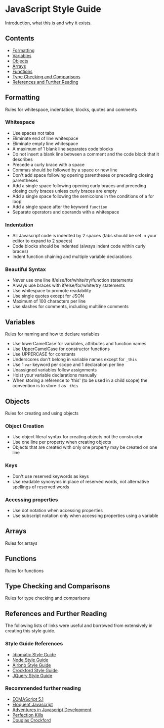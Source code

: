 # JavaScript Style Guide

Introduction, what this is and why it exists.

## Contents

* [Formatting](#Formatting)
* [Variables](#variables)
* [Objects](#objects)
* [Arrays](#arrays)
* [Functions](#functions)
* [Type Checking and Comparisons](#type-checking-and-comparisons)
* [References and Further Reading](#references-and-further-reading)

## Formatting 

Rules for whitespace, indentation, blocks, quotes and comments

### Whitespace

* Use spaces not tabs
* Eliminate end of line whitespace
* Eliminate empty line whitespace
* A maximum of 1 blank line separates code blocks
* Do not insert a blank line between a comment and the code block that it describes
* Precede a curly brace with a space
* Commas should be followed by a space or new line
* Don't add space following opening parentheses or preceding closing parentheses
* Add a single space following opening curly braces and preceding closing curly braces unless curly braces are empty
* Add a single space following the semicolons in the conditions of a for loop
* Add a single space after the keyword ``` function ```
* Separate operators and operands with a whitespace

### Indentation

* All Javascript code is indented by 2 spaces (tabs should be set in your editor to expand to 2 spaces)
* Code blocks should be indented (always indent code within curly braces)
* Indent function chaining and multiple variable declarations

### Beautiful Syntax

* Never use one line if/else/for/white/try/function statements
* Always use braces with if/else/for/white/try statements
* Use whitespace to promote readability 
* Use single quotes except for JSON
* Maximum of 100 characters per line
* Use slashes for comments, including multiline comments

## Variables

Rules for naming and how to declare variables

* Use lowerCamelCase for variables, attributes and function names
* Use UpperCamelCase for constructor functions
* Use UPPERCASE for constants
* Underscores don't belong in variable names except for ``` _this ```
* Use 1 ``` var ``` keyword per scope and 1 declaration per line
* Unassigned variables follow assignments
* Hoist your variable declarations manually
* When storing a reference to 'this' (to be used in a child scope) the convention is to store it as ``` _this ```

## Objects

Rules for creating and using objects

### Object Creation

* Use object literal syntax for creating objects not the constructor
* Use one line per property when creating objects
* Objects that are created with only one property may be created on one line

### Keys

* Don't use reserved keywords as keys
* Use readable synonyms in place of reserved words, not alternative spellings of reserved words

### Accessing properties

* Use dot notation when accessing properties
* Use subscript notation only when accessing properties using a variable 

## Arrays

Rules for arrays

## Functions

Rules for functions

## Type Checking and Comparisons

Rules for type checking and comparisons

## References and Further Reading

The following lists of links were useful and borrowed from extensively in creating this style guide.

### Style Guide References

* [Idiomatic Style Guide](http://github.com/rwaldron/idiomatic.js)
* [Node Style Guide](http://github.com/felixge/node-style-guide)
* [Airbnb Style Guide](http://github.com/airbnb/javascript/tree/master/es5)
* [Crockford Style Guide](http://javascript.crockford.com/code.html)
* [JQuery Style Guide](http://contribute.jquery.org/style-guide/js/)

### Recommended further reading

* [ECMAScript 5.1](http://es5.github.com/)
* [Eloquent Javascript](http://eloquentjavascript.net/)
* [Adventures in Javascript Development](http://rmurphey.com/)
* [Perfection Kills](http://perfectionkills.com/)
* [Douglas Crockford](http://javascript.crockford.com/)


